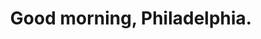 ---
categories: [photos]
thumbnail: http://ift.tt/1kLa5ic
added-at: August 07, 2014 at 11:18AM
source: http://ift.tt/1pZd6HE
title: Good morning, Philadelphia.
---